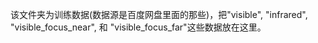 该文件夹为训练数据(数据源是百度网盘里面的那些)，把"visible", "infrared", "visible_focus_near", 和 "visible_focus_far"这些数据放在这里。